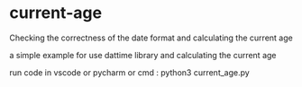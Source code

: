 # current-age
Checking the correctness of the date format and calculating the current age

a simple example for use dattime library and calculating the current age

run code in vscode or pycharm or cmd :  python3 current_age.py
